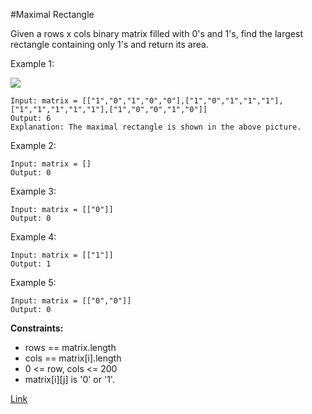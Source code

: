 #Maximal Rectangle

Given a rows x cols binary matrix filled with 0's and 1's, find the largest rectangle containing only 1's and return its area.


Example 1:

![](https://assets.leetcode.com/uploads/2020/09/14/maximal.jpg)
```
Input: matrix = [["1","0","1","0","0"],["1","0","1","1","1"],["1","1","1","1","1"],["1","0","0","1","0"]]
Output: 6
Explanation: The maximal rectangle is shown in the above picture.
```

Example 2:

```
Input: matrix = []
Output: 0
```

Example 3:

```
Input: matrix = [["0"]]
Output: 0
```

Example 4:

```
Input: matrix = [["1"]]
Output: 1
```

Example 5:

```
Input: matrix = [["0","0"]]
Output: 0
```

**Constraints:**
- rows == matrix.length
- cols == matrix[i].length
- 0 <= row, cols <= 200
- matrix[i][j] is '0' or '1'.

[Link](https://leetcode.com/problems/maximal-rectangle/)